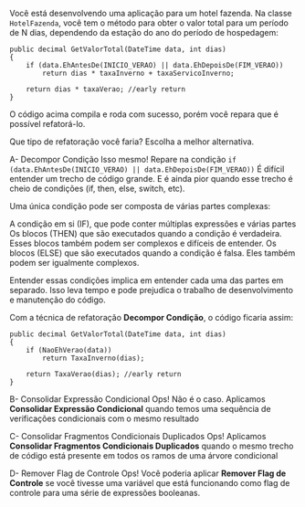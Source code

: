﻿Você está desenvolvendo uma aplicação para um hotel fazenda.
Na classe `HotelFazenda`, você tem o método para obter o
valor total para um período de N dias, dependendo da estação do
ano do período de hospedagem:

```
public decimal GetValorTotal(DateTime data, int dias)
{
    if (data.EhAntesDe(INICIO_VERAO) || data.EhDepoisDe(FIM_VERAO))
        return dias * taxaInverno + taxaServicoInverno;

    return dias * taxaVerao; //early return
}
```

O código acima compila e roda com sucesso, porém você repara que
é possível refatorá-lo.

Que tipo de refatoração você faria? Escolha a melhor alternativa.

A- Decompor Condição 
Isso mesmo! Repare na condição `if (data.EhAntesDe(INICIO_VERAO) || data.EhDepoisDe(FIM_VERAO))` 
É difícil entender um trecho de código grande. E é ainda pior quando esse trecho é cheio de condições (if, then, else, switch, etc).

Uma única condição pode ser composta de várias partes complexas:

A condição em si (IF), que pode conter múltiplas expressões e várias partes
Os blocos (THEN) que são executados quando a condição é verdadeira. Esses blocos também podem ser complexos e difíceis de entender.
Os blocos (ELSE) que são executados quando a condição é falsa. Eles também podem ser igualmente complexos.

Entender essas condições implica em entender cada uma das partes em separado. Isso leva tempo e pode prejudica o trabalho de desenvolvimento e manutenção do código.

Com a técnica de refatoração **Decompor Condição**, o código ficaria assim:

```<language>
public decimal GetValorTotal(DateTime data, int dias)
{
    if (NaoEhVerao(data))
        return TaxaInverno(dias);

    return TaxaVerao(dias); //early return
}
```


B- Consolidar Expressão Condicional
Ops! Não é o caso. Aplicamos **Consolidar Expressão Condicional** 
quando temos uma sequência de verificações condicionais com o mesmo resultado


C- Consolidar Fragmentos Condicionais Duplicados
Ops! Aplicamos **Consolidar Fragmentos Condicionais Duplicados** quando o mesmo 
trecho de código está presente em todos os ramos de uma árvore condicional


D- Remover Flag de Controle
Ops! Você poderia aplicar **Remover Flag de Controle**
se você tivesse uma variável que está funcionando como flag de controle para uma série de expressões booleanas.
